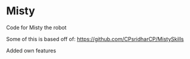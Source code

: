 # Misty
Code for Misty the robot

Some of this is based off of: https://github.com/CPsridharCP/MistySkills

Added own features
